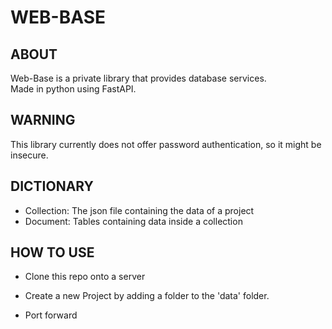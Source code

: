 # WEB-BASE
## ABOUT
Web-Base is a private library that provides database services.\
Made in python using FastAPI.

## WARNING
This library currently does not offer password authentication, so it might be insecure.

## DICTIONARY
 - Collection: The json file containing the data of a project
 - Document: Tables containing data inside a collection

## HOW TO USE
 - Clone this repo onto a server
 - Create a new Project by adding a folder to the 'data' folder.

 - Port forward
 